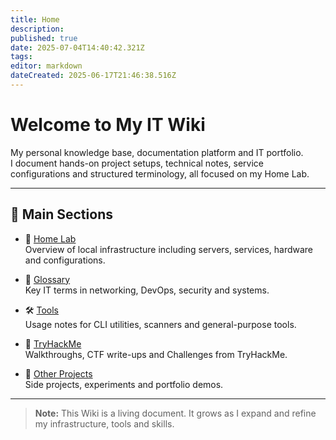 ```yaml
---
title: Home
description: 
published: true
date: 2025-07-04T14:40:42.321Z
tags: 
editor: markdown
dateCreated: 2025-06-17T21:46:38.516Z
---
```


# Welcome to My IT Wiki

My personal knowledge base, documentation platform and IT portfolio.  
I document hands-on project setups, technical notes, service configurations and structured terminology, all focused on my Home Lab.

---

## 📁 Main Sections

- 🔬 [Home Lab](/home_lab)  
Overview of local infrastructure including servers, services, hardware and configurations.

- 📖 [Glossary](/glossary)  
Key IT terms in networking, DevOps, security and systems.

- 🛠️ [Tools](/tools)  
Usage notes for CLI utilities, scanners and general-purpose tools.

- 🧠 [TryHackMe](/tryhackme)  
Walkthroughs, CTF write-ups and Challenges from TryHackMe.

- 🚀 [Other Projects](/other_projects)  
Side projects, experiments and portfolio demos.

---

> **Note:** This Wiki is a living document. It grows as I expand and refine my infrastructure, tools and skills.
